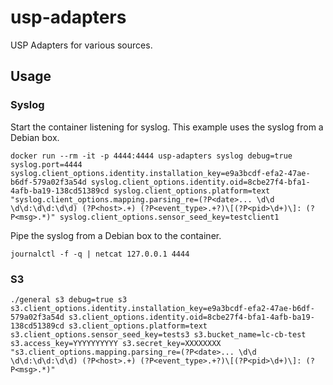 # usp-adapters
USP Adapters for various sources.

## Usage

### Syslog
Start the container listening for syslog. This example uses the syslog from a Debian box.
```
docker run --rm -it -p 4444:4444 usp-adapters syslog debug=true syslog.port=4444 syslog.client_options.identity.installation_key=e9a3bcdf-efa2-47ae-b6df-579a02f3a54d syslog.client_options.identity.oid=8cbe27f4-bfa1-4afb-ba19-138cd51389cd syslog.client_options.platform=text "syslog.client_options.mapping.parsing_re=(?P<date>... \d\d \d\d:\d\d:\d\d) (?P<host>.+) (?P<event_type>.+?)\[(?P<pid>\d+)\]: (?P<msg>.*)" syslog.client_options.sensor_seed_key=testclient1
```

Pipe the syslog from a Debian box to the container.
```
journalctl -f -q | netcat 127.0.0.1 4444
```

### S3

```
./general s3 debug=true s3 s3.client_options.identity.installation_key=e9a3bcdf-efa2-47ae-b6df-579a02f3a54d s3.client_options.identity.oid=8cbe27f4-bfa1-4afb-ba19-138cd51389cd s3.client_options.platform=text s3.client_options.sensor_seed_key=tests3 s3.bucket_name=lc-cb-test s3.access_key=YYYYYYYYYY s3.secret_key=XXXXXXXX "s3.client_options.mapping.parsing_re=(?P<date>... \d\d \d\d:\d\d:\d\d) (?P<host>.+) (?P<event_type>.+?)\[(?P<pid>\d+)\]: (?P<msg>.*)"
```